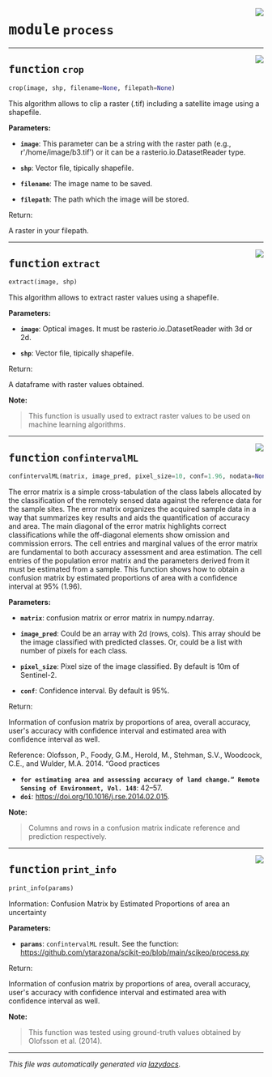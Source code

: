 <!-- markdownlint-disable -->

<a href="..\scikeo\process.py#L0"><img align="right" style="float:right;" src="https://img.shields.io/badge/-source-cccccc?style=flat-square"></a>

# <kbd>module</kbd> `process`





---

<a href="..\scikeo\process.py#L12"><img align="right" style="float:right;" src="https://img.shields.io/badge/-source-cccccc?style=flat-square"></a>

## <kbd>function</kbd> `crop`

```python
crop(image, shp, filename=None, filepath=None)
```

This algorithm allows to clip a raster (.tif) including a satellite image using a shapefile. 



**Parameters:**
  


 - <b>`image`</b>:  This parameter can be a string with the raster path (e.g., r'/home/image/b3.tif') or it can be a rasterio.io.DatasetReader type. 


 - <b>`shp`</b>:  Vector file, tipically shapefile. 


 - <b>`filename`</b>:  The image name to be saved. 


 - <b>`filepath`</b>:  The path which the image will be stored. 

Return: 

A raster in your filepath. 


---

<a href="..\scikeo\process.py#L112"><img align="right" style="float:right;" src="https://img.shields.io/badge/-source-cccccc?style=flat-square"></a>

## <kbd>function</kbd> `extract`

```python
extract(image, shp)
```

This algorithm allows to extract raster values using a shapefile. 



**Parameters:**
  


 - <b>`image`</b>:  Optical images. It must be rasterio.io.DatasetReader with 3d or 2d. 


 - <b>`shp`</b>:  Vector file, tipically shapefile. 

Return: 

A dataframe with raster values obtained. 



**Note:**

> This function is usually used to extract raster values to be used on machine learning algorithms. 


---

<a href="..\scikeo\process.py#L158"><img align="right" style="float:right;" src="https://img.shields.io/badge/-source-cccccc?style=flat-square"></a>

## <kbd>function</kbd> `confintervalML`

```python
confintervalML(matrix, image_pred, pixel_size=10, conf=1.96, nodata=None)
```

The error matrix is a simple cross-tabulation of the class labels allocated by the classification of the remotely  sensed data against the reference data for the sample sites. The error matrix organizes the acquired sample data  in a way that summarizes key results and aids the quantification of accuracy and area. The main diagonal of the error  matrix highlights correct classifications while the off-diagonal elements show omission and commission errors.  The cell entries and marginal values of the error matrix are fundamental to both accuracy assessment and area  estimation. The cell entries of the population error matrix and the parameters derived from it must be estimated  from a sample. This function shows how to obtain a confusion matrix by estimated proportions of area with a confidence interval at 95% (1.96). 



**Parameters:**
 


 - <b>`matrix`</b>:  confusion matrix or error matrix in numpy.ndarray.  


 - <b>`image_pred`</b>:  Could be an array with 2d (rows, cols). This array should be the image classified   with predicted classes. Or, could be a list with number of pixels for each class.  


 - <b>`pixel_size`</b>:  Pixel size of the image classified. By default is 10m of Sentinel-2.  


 - <b>`conf`</b>:  Confidence interval. By default is 95%. 

Return: 

Information of confusion matrix by proportions of area, overall accuracy, user's accuracy with confidence interval  and estimated area with confidence interval as well.  

Reference: Olofsson, P., Foody, G.M., Herold, M., Stehman, S.V., Woodcock, C.E., and Wulder, M.A. 2014. “Good practices  
 - <b>`for estimating area and assessing accuracy of land change.” Remote Sensing of Environment, Vol. 148`</b>:  42–57.  
 - <b>`doi`</b>: https://doi.org/10.1016/j.rse.2014.02.015. 



**Note:**

> Columns and rows in a confusion matrix indicate reference and prediction respectively. 


---

<a href="..\scikeo\process.py#L314"><img align="right" style="float:right;" src="https://img.shields.io/badge/-source-cccccc?style=flat-square"></a>

## <kbd>function</kbd> `print_info`

```python
print_info(params)
```

Information: Confusion Matrix by Estimated Proportions of area an uncertainty 



**Parameters:**
 


 - <b>`params`</b>:  ```confintervalML``` result. See the function: https://github.com/ytarazona/scikit-eo/blob/main/scikeo/process.py 

Return: 

Information of confusion matrix by proportions of area, overall accuracy, user's accuracy with confidence interval  and estimated area with confidence interval as well. 



**Note:**

> This function was tested using ground-truth values obtained by Olofsson et al. (2014). 
>




---

_This file was automatically generated via [lazydocs](https://github.com/ml-tooling/lazydocs)._
